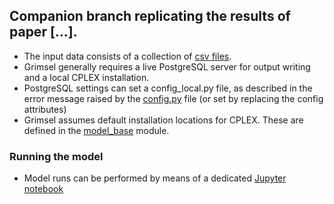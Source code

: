 ## Companion branch replicating the results of paper [...].

* The input data consists of a collection of [csv files](input_data/).
* Grimsel generally requires a live PostgreSQL server for output writing and a local CPLEX installation.
* PostgreSQL settings can set a config_local.py file, as described in the error message raised by the [config.py](config.py) file (or set by replacing the config attributes)
* Grimsel assumes default installation locations for CPLEX. These are defined in the [model_base](core/model_base.py) module.

### Running the model

* Model runs can be performed by means of a dedicated [Jupyter notebook](call_model.ipynb)
